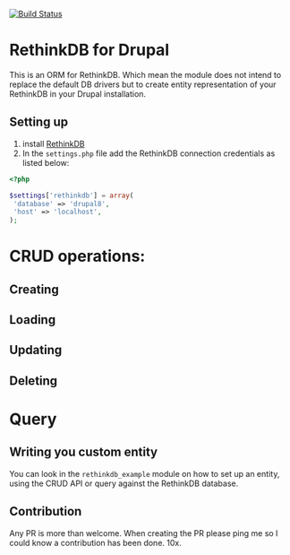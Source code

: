 [![Build Status](https://travis-ci.org/RoySegall/rethinkdb.svg?branch=8.x-1.x)](https://travis-ci.org/RoySegall/rethinkdb)

# RethinkDB for Drupal

This is an ORM for RethinkDB. Which mean the module does not intend to replace
the default DB drivers but to create entity representation of your RethinkDB in
your Drupal installation.

## Setting up
1. install [RethinkDB](http://rethinkdb.com/docs/install)
2. In the `settings.php` file add the RethinkDB connection credentials as listed
below:
```php
<?php

$settings['rethinkdb'] = array(
 'database' => 'drupal8',
 'host' => 'localhost',
);

```
# CRUD operations:
## Creating
## Loading
## Updating
## Deleting

# Query

## Writing you custom entity
You can look in the `rethinkdb_example` module on how to set up an entity,
using the CRUD API or query against the RethinkDB database.

## Contribution
Any PR is more than welcome. When creating the PR please ping me so I could know
a contribution has been done. 10x.
